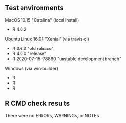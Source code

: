 ## Test environments

MacOS 10.15 "Catalina" (local install)
* R 4.0.2

Ubuntu Linux 16.04 "Xenial" (via travis-ci)
* R 3.6.3 "old release"
* R 4.0.0 "release"
* R 2020-07-15 r78860 "unstable development branch"

Windows (via win-builder)
* R
* R
* R

## R CMD check results
There were no ERRORs, WARNINGs, or NOTEs
